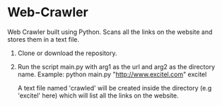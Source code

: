 # Web-Crawler
Web Crawler built using Python. Scans all the links on the website and stores them in a text file.

1. Clone or download the repository.
2. Run the script main.py with arg1 as the url and arg2 as the directory name. Example: 
   python main.py "http://www.excitel.com" excitel
   
   A text file named 'crawled' will be created inside the directory (e.g 'excitel' here) which will list all the links on the      website.
